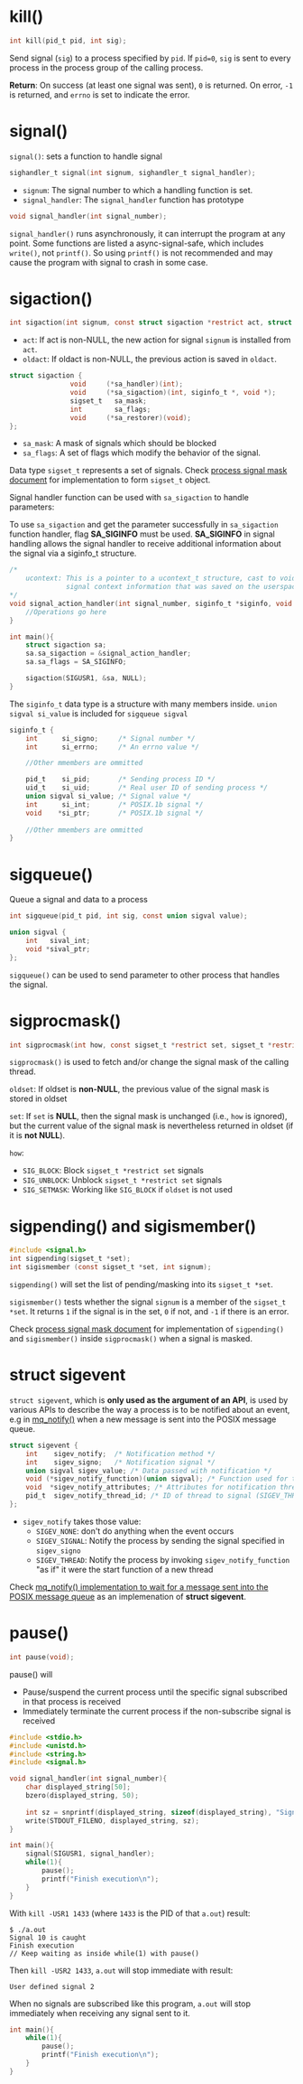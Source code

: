 # kill()

```c
int kill(pid_t pid, int sig);
```
Send signal (``sig``) to a process specified by ``pid``.
If ``pid=0``, ``sig`` is sent to every process in the process group of the calling process.

**Return**: On success (at least one signal was sent), ``0`` is returned.  On error, ``-1`` is returned, and ``errno`` is set to indicate the error.

# signal()

``signal()``: sets a function to handle signal

```c
sighandler_t signal(int signum, sighandler_t signal_handler);
```

* ``signum``: The signal number to which a handling function is set.
* ``signal_handler``: The ``signal_handler`` function has prototype

```c
void signal_handler(int signal_number);
```

``signal_handler()`` runs asynchronously, it can interrupt the program at any point. Some functions are listed a async-signal-safe, which includes ``write()``, not ``printf()``. So using ``printf()`` is not recommended and may cause the program with signal to crash in some case.

# sigaction()

```c
int sigaction(int signum, const struct sigaction *restrict act, struct sigaction *restrict oldact);
```

* ``act``: If act is non-NULL, the new action for signal ``signum`` is installed from ``act``.
* ``oldact``: If oldact is non-NULL, the previous action is saved in ``oldact``.

```c
struct sigaction {
               void     (*sa_handler)(int);
               void     (*sa_sigaction)(int, siginfo_t *, void *);
               sigset_t   sa_mask;
               int        sa_flags;
               void     (*sa_restorer)(void);
};
```

* ``sa_mask``: A mask of signals which should be blocked
* ``sa_flags``: A set of flags which modify the behavior of the signal.

Data type ``sigset_t`` represents a set of signals. Check [process signal mask document](Process%20signal%20mask.md) for implementation to form ``sigset_t`` object.

Signal handler function can be used with ``sa_sigaction`` to handle parameters:

To use ``sa_sigaction`` and get the parameter successfully in ``sa_sigaction`` function handler, flag **SA_SIGINFO** must be used. **SA_SIGINFO** in signal handling allows the signal handler to receive additional information about the signal via a siginfo_t structure. 

```c
/*
    ucontext: This is a pointer to a ucontext_t structure, cast to void *.  The structure pointed to by this field contains
              signal context information that was saved on the userspace stack by the kernel
*/
void signal_action_handler(int signal_number, siginfo_t *siginfo, void *ucontext){
	//Operations go here
}

int main(){
	struct sigaction sa;
    sa.sa_sigaction = &signal_action_handler;
    sa.sa_flags = SA_SIGINFO;

    sigaction(SIGUSR1, &sa, NULL);
}
```

The ``siginfo_t`` data type is a structure with many members inside. ``union sigval si_value`` is included for ``sigqueue sigval``

```c
siginfo_t {
	int      si_signo;     /* Signal number */
	int      si_errno;     /* An errno value */

	//Other mmembers are ommitted

	pid_t    si_pid;       /* Sending process ID */
	uid_t    si_uid;       /* Real user ID of sending process */
	union sigval si_value; /* Signal value */
	int      si_int;       /* POSIX.1b signal */
	void    *si_ptr;       /* POSIX.1b signal */
	
	//Other mmembers are ommitted
}
```

# sigqueue()

Queue a signal and data to a process

```c
int sigqueue(pid_t pid, int sig, const union sigval value);
```

```c
union sigval {
	int   sival_int;
	void *sival_ptr;
};
```

``sigqueue()`` can be used to send parameter to other process that handles the signal.

# sigprocmask()

```c
int sigprocmask(int how, const sigset_t *restrict set, sigset_t *restrict oldset);
```
``sigprocmask()`` is used to fetch and/or change the signal mask of the calling thread.

``oldset``: If oldset is **non-NULL**, the previous value of the signal mask is stored in oldset

``set``: If ``set`` is **NULL**, then the signal mask is unchanged (i.e., ``how`` is ignored), but the current value of the signal mask is nevertheless returned in oldset (if it is **not NULL**).

``how``:

* ``SIG_BLOCK``: Block ``sigset_t *restrict set`` signals
* ``SIG_UNBLOCK``: Unblock ``sigset_t *restrict set`` signals
* ``SIG_SETMASK``: Working like ``SIG_BLOCK`` if ``oldset`` is not used
# sigpending() and sigismember()
```c
#include <signal.h>
int sigpending(sigset_t *set);
int sigismember (const sigset_t *set, int signum);
```
``sigpending()`` will set the list of pending/masking into its ``sigset_t *set``.

``sigismember()`` tests whether the signal ``signum`` is a member of the ``sigset_t *set``. It returns ``1`` if the signal is in the set, ``0`` if not, and ``-1`` if there is an error.

Check [process signal mask document](Process%20signal%20mask.md#sigpending-and-sigismember) for implementation of ``sigpending()`` and ``sigismember()`` inside ``sigprocmask()`` when a signal is masked.
# struct sigevent
``struct sigevent``, which is **only used as the argument of an API**, is used by various APIs to describe the way a process is to be notified about an event, e.g in [mq_notify()](https://github.com/TranPhucVinh/C/blob/master/Physical%20layer/Process/Message%20queue/README.md#mq_notify) when a new message is sent into the POSIX message queue.

```c
struct sigevent {
    int    sigev_notify;  /* Notification method */
    int    sigev_signo;   /* Notification signal */
    union sigval sigev_value; /* Data passed with notification */
    void (*sigev_notify_function)(union sigval); /* Function used for thread notification (SIGEV_THREAD) */
    void  *sigev_notify_attributes; /* Attributes for notification thread (SIGEV_THREAD) */
    pid_t  sigev_notify_thread_id; /* ID of thread to signal (SIGEV_THREAD_ID); Linux-specific */
};
```
* ``sigev_notify`` takes those value:
	* ``SIGEV_NONE``: don't do anything when the event occurs
 	* ``SIGEV_SIGNAL``: Notify the process by sending the signal specified in ``sigev_signo``
	* ``SIGEV_THREAD``: Notify the process by invoking ``sigev_notify_function`` "as if" it were the start function of a new thread
 
Check [mq_notify() implementation to wait for a message sent into the POSIX message queue](https://github.com/TranPhucVinh/C/blob/master/Physical%20layer/Process/Message%20queue/POSIX%20message%20queue%20implementations.md#wait-for-a-message-sent-into-the-posix-message-queue) as an implemenation of **struct sigevent**.
# pause()
```c
int pause(void);
```
pause() will 
* Pause/suspend the current process until the specific signal subscribed in that process is received
* Immediately terminate the current process if the non-subscribe signal is received

```c
#include <stdio.h>
#include <unistd.h>
#include <string.h>
#include <signal.h>   

void signal_handler(int signal_number){
	char displayed_string[50];
	bzero(displayed_string, 50);
	
	int sz = snprintf(displayed_string, sizeof(displayed_string), "Signal %d is caught\n", signal_number);
	write(STDOUT_FILENO, displayed_string, sz); 
}

int main(){ 
	signal(SIGUSR1, signal_handler);
    while(1){
        pause();
        printf("Finish execution\n");
    }
}
```
With ``kill -USR1 1433`` (where ``1433`` is the PID of that ``a.out``) result:

```
$ ./a.out
Signal 10 is caught
Finish execution
// Keep waiting as inside while(1) with pause()
```
Then ``kill -USR2 1433``, ``a.out`` will stop immediate with result:
```
User defined signal 2
```
When no signals are subscribed like this program, ``a.out`` will stop immediately when receiving any signal sent to it.
```c
int main(){ 
    while(1){
        pause();
        printf("Finish execution\n");
    }
}
```
